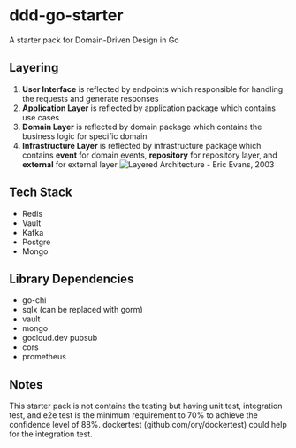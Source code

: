 # ddd-go-starter
A starter pack for Domain-Driven Design in Go

## Layering
1. **User Interface** is reflected by endpoints which responsible for handling the requests and generate responses
2. **Application Layer** is reflected by application package which contains use cases
3. **Domain Layer** is reflected by domain package which contains the business logic for specific domain
4. **Infrastructure Layer** is reflected by infrastructure package which contains **event** for domain events, **repository** for repository layer, and **external** for external layer
![Layered Architecture - Eric Evans, 2003](https://github.com/angryronald/ddd-go-starter/DDD-Layered-Architecture.jpg?raw=true)

## Tech Stack
- Redis
- Vault
- Kafka
- Postgre
- Mongo

## Library Dependencies
- go-chi
- sqlx (can be replaced with gorm)
- vault
- mongo
- gocloud.dev pubsub
- cors
- prometheus

## Notes
This starter pack is not contains the testing but having unit test, integration test, and e2e test is the minimum requirement to 70% to achieve the confidence level of 88%.
dockertest (github.com/ory/dockertest) could help for the integration test.